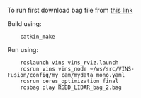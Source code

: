 To run first download bag file from [this link](https://drive.google.com/file/d/1jK9F-dGf1GVhpiu6wryobeqIlTuhT2Qb/view?usp=sharing)

Build using:
```
    catkin_make
```

Run using:
```
    roslaunch vins vins_rviz.launch
    rosrun vins vins_node ~/ws/src/VINS-Fusion/config/my_cam/mydata_mono.yaml
    rosrun ceres_optimization final
    rosbag play RGBD_LIDAR_bag_2.bag
```
